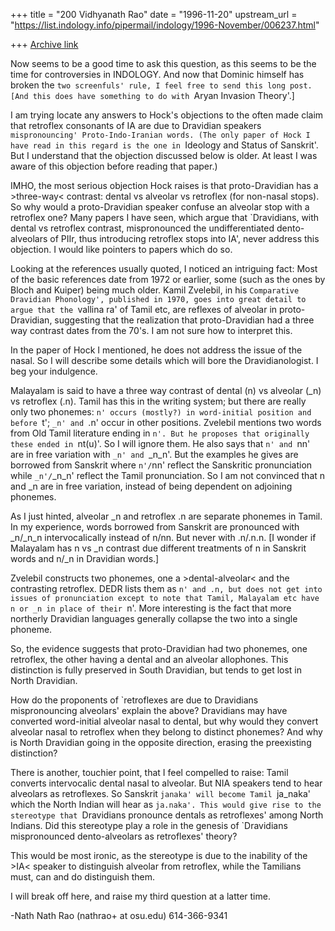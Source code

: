 +++
title = "200 Vidhyanath Rao"
date = "1996-11-20"
upstream_url = "https://list.indology.info/pipermail/indology/1996-November/006237.html"

+++
[Archive link](https://list.indology.info/pipermail/indology/1996-November/006237.html)


Now seems to be a good time to ask this question, as this seems to be
the time for controversies in INDOLOGY. And now that Dominic himself
has broken the `two screenfuls' rule, I feel free to send this long
post. [And this does have something to do with `Aryan Invasion Theory'.]

I am trying locate any answers to Hock's objections to the often made
claim that retroflex consonants of IA are due to Dravidian speakers
`mispronouncing' Proto-Indo-Iranian words. (The only paper of Hock
I have read in this regard is the one in `Ideology and Status of
Sanskrit'. But I understand that the objection discussed below is older.
At least I was aware of this objection before reading that paper.)

IMHO, the most serious objection Hock raises is that proto-Dravidian
has a >three-way< contrast: dental vs alveolar vs retroflex (for
non-nasal stops). So why would a proto-Dravidian speaker confuse an
alveolar stop with a retroflex one? Many papers I have seen, which argue
that `Dravidians, with dental vs retroflex contrast, mispronounced
the undifferentiated dento-alveolars of PIIr, thus introducing retroflex
stops into IA', never address this objection. I would like pointers to
papers which do so.

Looking at the references usually quoted, I noticed an intriguing fact:
Most of the basic references date from 1972 or earlier, some (such as
the ones by Bloch and Kuiper) being much older. Kamil Zvelebil, in his
`Comparative Dravidian Phonology', published in 1970, goes into great
detail to argue that the `vallina ra' of Tamil etc, are reflexes of
alveolar in proto-Dravidian, suggesting that the realization that
proto-Dravidian had a three way contrast dates from the 70's. I am not
sure how to interpret this.

In the paper of Hock I mentioned, he does not address the issue of the
nasal. So I will describe some details which will bore the
Dravidianologist. I beg your indulgence.

Malayalam is said to have a three way contrast of dental (n) vs
alveolar (_n) vs retroflex (.n). Tamil has this in the writing system;
but there are really only two phonemes: `n' occurs (mostly?) in
word-initial position and before `t'; `_n' and `.n' occur in other
positions. Zvelebil mentions two words from Old Tamil literature
ending in `n'. But he proposes that originally these ended in `nt(u)'.
So I will ignore them. He also says that `n' and `nn' are in free
variation with `_n' and `_n_n'. But the examples he gives are borrowed
from Sanskrit where `n'/`nn' reflect the Sanskritic pronunciation
while `_n'/`_n_n' reflect the Tamil pronunciation. So I am not convinced
that n and _n are in free variation, instead of being dependent on
adjoining phonemes.

As I just hinted, alveolar _n and retroflex .n are separate phonemes
in Tamil. In my experience, words borrowed from Sanskrit are pronounced
with _n/_n_n intervocalically instead of n/nn. But never with .n/.n.n.
[I wonder if Malayalam has n vs _n contrast due different treatments
of n in Sanskrit words and n/_n in Dravidian words.]

Zvelebil constructs two phonemes, one a >dental-alveolar< and the
contrasting retroflex. DEDR lists them as `n' and .n, but does not
get into issues of pronunciation except to note that Tamil, Malayalam
etc have n or _n in place of their `n'. More interesting is the fact
that more northerly Dravidian languages generally collapse the two into
a single phoneme.

So, the evidence suggests that proto-Dravidian had two phonemes,
one retroflex, the other having a dental and an alveolar allophones.
This distinction is fully preserved in South Dravidian, but tends to
get lost in North Dravidian.

How do the proponents of `retroflexes are due to Dravidians mispronouncing
alveolars' explain the above? Dravidians may have converted word-initial
alveolar nasal to dental, but why would they convert alveolar nasal to
retroflex when they belong to distinct phonemes? And why is North
Dravidian going in the opposite direction, erasing the preexisting
distinction?

There is another, touchier point, that I feel compelled to raise: 
Tamil converts intervocalic dental nasal to alveolar. But NIA speakers
tend to hear alveolars as retroflexes. So Sanskrit `janaka' will become
Tamil `ja_naka' which the North Indian will hear as `ja.naka'. This
would give rise to the stereotype that `Dravidians pronounce dentals
as retroflexes' among North Indians. Did this stereotype play a role
in the genesis of `Dravidians mispronounced dento-alveolars as
retroflexes' theory?

This would be most ironic, as the stereotype is due to the inability
of the >IA< speaker to distinguish alveolar from retroflex, while the
Tamilians must, can and do distinguish them.

I will break off here, and raise my third question at a latter time.



-Nath
Nath Rao (nathrao+ at osu.edu)		614-366-9341




